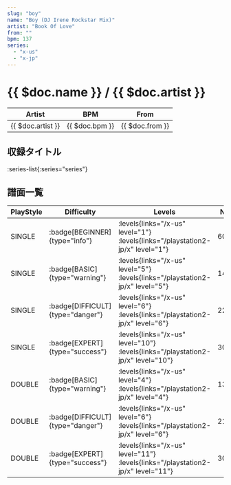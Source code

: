 ```yaml
---
slug: "boy"
name: "Boy (DJ Irene Rockstar Mix)"
artist: "Book Of Love"
from: ""
bpm: 137
series:
  - "x-us"
  - "x-jp"
---
```


# {{ $doc.name }} / {{ $doc.artist }}

|Artist|BPM|From|
|------|---|----|
|{{ $doc.artist }}|{{ $doc.bpm }}|{{ $doc.from }}|

## 収録タイトル

:series-list{:series="series"}

## 譜面一覧

|PlayStyle|Difficulty|Levels|Notes|Movie|
|---------|----------|------|-----|-----|
|SINGLE| :badge[BEGINNER]{type="info"}| :levels{links="/x-us" level="1"}  :levels{links="/playstation2-jp/x" level="1"}|60/0||
|SINGLE| :badge[BASIC]{type="warning"}| :levels{links="/x-us" level="5"}  :levels{links="/playstation2-jp/x" level="5"}|144/6||
|SINGLE| :badge[DIFFICULT]{type="danger"}| :levels{links="/x-us" level="6"}  :levels{links="/playstation2-jp/x" level="6"}|223/5||
|SINGLE| :badge[EXPERT]{type="success"}| :levels{links="/x-us" level="10"}  :levels{links="/playstation2-jp/x" level="10"}|303/23||
|DOUBLE| :badge[BASIC]{type="warning"}| :levels{links="/x-us" level="4"}  :levels{links="/playstation2-jp/x" level="4"}|138/5||
|DOUBLE| :badge[DIFFICULT]{type="danger"}| :levels{links="/x-us" level="6"}  :levels{links="/playstation2-jp/x" level="6"}|213/6||
|DOUBLE| :badge[EXPERT]{type="success"}| :levels{links="/x-us" level="11"}  :levels{links="/playstation2-jp/x" level="11"}|306/23||
